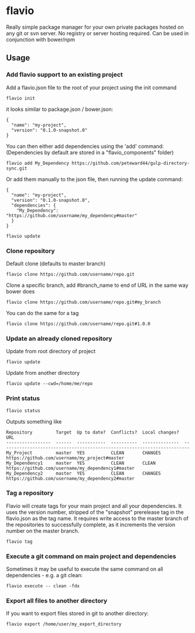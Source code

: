 # flavio
Really simple package manager for your own private packages hosted on any git or svn server. No registry or server hosting required. Can be used in conjunction with bower/npm

## Usage

### Add flavio support to an existing project

Add a flavio.json file to the root of your project using the init command

```
flavio init
```

it looks similar to package.json / bower.json:

```
{
  "name": "my-project",
  "version": "0.1.0-snapshot.0"
}
```

You can then either add dependencies using the 'add' command: (Dependencies by default are stored in a "flavio_components" folder)

```
flavio add My_Dependency https://github.com/peteward44/gulp-directory-sync.git
```

Or add them manually to the json file, then running the update command:

```
{
  "name": "my-project",
  "version": "0.1.0-snapshot.0",
  "dependencies": {
    "My_Dependency": "https://github.com/username/my_dependency#master"
  }
}
```

```
flavio update
```

### Clone repository

Default clone (defaults to master branch)

```
flavio clone https://github.com/username/repo.git
```

Clone a specific branch, add #branch_name to end of URL in the same way bower does

```
flavio clone https://github.com/username/repo.git#my_branch
```

You can do the same for a tag

```
flavio clone https://github.com/username/repo.git#1.0.0
```

### Update an already cloned repository

Update from root directory of project

```
flavio update
```

Update from another directory

```
flavio update --cwd=/home/me/repo
```

### Print status

```
flavio status
```

Outputs something like

```
Repository         Target  Up to date?  Conflicts?  Local changes?  URL
-----------------  ------  -----------  ----------  --------------  ------------------------------------------------------------------------
My_Project         master  YES          CLEAN       CHANGES         https://github.com/username/my_project#master
My_Dependency1     master  YES          CLEAN       CLEAN           https://github.com/username/my_dependency1#master
My_Dependency2     master  YES          CLEAN       CHANGES         https://github.com/username/my_dependency2#master
```

### Tag a repository

Flavio will create tags for your main project and all your dependencies. It uses the version number, stripped of the "snapshot" prerelease tag in the flavio.json as the tag name.
It requires write access to the master branch of the repositories to successfully complete, as it increments the version number on the master branch.

```
flavio tag
```

### Execute a git command on main project and dependencies

Sometimes it may be useful to execute the same command on all dependencies - e.g. a git clean:

```
flavio execute -- clean -fdx
```

### Export all files to another directory

If you want to export files stored in git to another directory:

```
flavio export /home/user/my_export_directory
```

